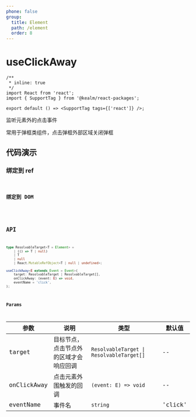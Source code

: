 ```yaml
---
phone: false
group:
  title: Element
  path: /element
  order: 8
---
```


# useClickAway

```tsx
/**
 * inline: true
 */
import React from 'react';
import { SupportTag } from '@kealm/react-packages';

export default () => <SupportTag tags={['react']} />;
```

监听元素外的点击事件

常用于弹框类组件，点击弹框外部区域关闭弹框

## 代码演示

### 绑定到 ref

<code 
  src='./demos/demo-ref.tsx' 
  title='绑定到 ref' 
  description='挂载到 ref，点击元素外的区域将使 count + 1'
/>

### 绑定到 DOM

<code 
  src='./demos/demo-dom.tsx' 
  title='绑定到 DOM' 
  description='不方便拿到 ref 时，可为 target 传递真实的 DOM 节点'
/>

## API

```ts
type ResolvableTarget<T = Element> =
    | (() => T | null)
    | T
    | null
    | React.MutableRefObject<T | null | undefined>;

useClickAway<E extends Event = Event>(
    target: ResolvableTarget | ResolvableTarget[],
    onClickAway: (event: E) => void,
    eventName = 'click',
);
```

### Params

| 参数 | 说明               | 类型         | 默认值 |
|------|--------------------|--------------|--------|
| target | 目标节点，点击节点外的区域才会响应回调 | `ResolvableTarget \| ResolvableTarget[]` | -- |
| onClickAway | 点击元素外围触发的回调 | `(event: E) => void` | -- |
| eventName | 事件名 | `string` | 'click' |
